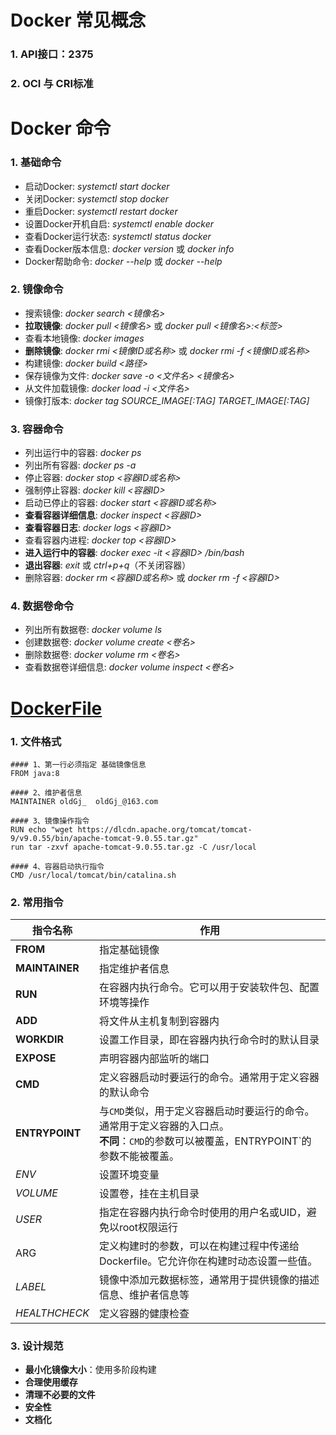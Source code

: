 # Docker 常见概念

### 1. API接口：2375

### 2. OCI 与 CRI标准

# Docker 命令

### 1. 基础命令

- 启动Docker: *systemctl start docker*
- 关闭Docker: *systemctl stop docker*
- 重启Docker: *systemctl restart docker*
- 设置Docker开机自启: *systemctl enable docker*
- 查看Docker运行状态: *systemctl status docker*
- 查看Docker版本信息: *docker version* 或 *docker info*
- Docker帮助命令: *docker --help* 或 *docker <command> --help*

### 2. 镜像命令

- 搜索镜像: *docker search <镜像名>*
- **拉取镜像**: *docker pull <镜像名>* 或 *docker pull <镜像名>:<标签>*
- 查看本地镜像: *docker images*
- **删除镜像**: *docker rmi <镜像ID或名称>* 或 *docker rmi -f <镜像ID或名称>*
- 构建镜像: *docker build <路径>*
- 保存镜像为文件: *docker save -o <文件名> <镜像名>*
- 从文件加载镜像: *docker load -i <文件名>*
- 镜像打版本: *docker tag SOURCE_IMAGE[:TAG] TARGET_IMAGE[:TAG]*

### 3. 容器命令

- 列出运行中的容器: *docker ps*
- 列出所有容器: *docker ps -a*
- 停止容器: *docker stop <容器ID或名称>*
- 强制停止容器: *docker kill <容器ID>*
- 启动已停止的容器: *docker start <容器ID或名称>*
- **查看容器详细信息**: *docker inspect <容器ID>*
- **查看容器日志**: *docker logs <容器ID>*
- 查看容器内进程: *docker top <容器ID>*
- **进入运行中的容器**: *docker exec -it <容器ID> /bin/bash*
- **退出容器**: *exit* 或 *ctrl+p+q*（不关闭容器）
- 删除容器: *docker rm <容器ID或名称>* 或 *docker rm -f <容器ID>*

### 4. 数据卷命令

- 列出所有数据卷: *docker volume ls*
- 创建数据卷: *docker volume create <卷名>*
- 删除数据卷: *docker volume rm <卷名>*
- 查看数据卷详细信息: *docker volume inspect <卷名>*



#  [DockerFile](https://developer.aliyun.com/article/1436056)

###  1. 文件格式 

```
#### 1、第一行必须指定 基础镜像信息
FROM java:8

#### 2、维护者信息
MAINTAINER oldGj_  oldGj_@163.com

#### 3、镜像操作指令
RUN echo "wget https://dlcdn.apache.org/tomcat/tomcat-9/v9.0.55/bin/apache-tomcat-9.0.55.tar.gz"
run tar -zxvf apache-tomcat-9.0.55.tar.gz -C /usr/local

#### 4、容器启动执行指令
CMD /usr/local/tomcat/bin/catalina.sh
```

### 2. 常用指令

| 指令名称       | 作用                                                         |
| -------------- | ------------------------------------------------------------ |
| **FROM**       | 指定基础镜像                                                 |
| **MAINTAINER** | 指定维护者信息                                               |
| **RUN**        | 在容器内执行命令。它可以用于安装软件包、配置环境等操作       |
| **ADD**        | 将文件从主机复制到容器内                                     |
| **WORKDIR**    | 设置工作目录，即在容器内执行命令时的默认目录                 |
| **EXPOSE**     | 声明容器内部监听的端口                                       |
| **CMD**        | 定义容器启动时要运行的命令。通常用于定义容器的默认命令       |
| **ENTRYPOINT** | 与`CMD`类似，用于定义容器启动时要运行的命令。通常用于定义容器的入口点。<br />**不同**：`CMD`的参数可以被覆盖，ENTRYPOINT`的参数不能被覆盖。 |
| *ENV*          | 设置环境变量                                                 |
| *VOLUME*       | 设置卷，挂在主机目录                                         |
| *USER*         | 指定在容器内执行命令时使用的用户名或UID，避免以root权限运行  |
| ARG            | 定义构建时的参数，可以在构建过程中传递给Dockerfile。它允许你在构建时动态设置一些值。 |
| *LABEL*        | 镜像中添加元数据标签，通常用于提供镜像的描述信息、维护者信息等 |
| *HEALTHCHECK*  | 定义容器的健康检查                                           |

### 3. 设计规范

- **最小化镜像大小**：使用多阶段构建
- **合理使用缓存**
- **清理不必要的文件**
- **安全性**
- **文档化**

